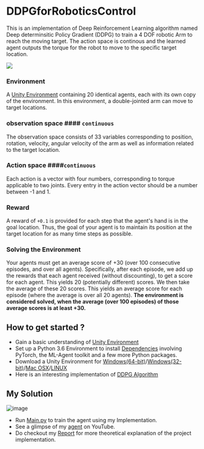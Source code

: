 # DDPGforRoboticsControl
This is an implementation of Deep Reinforcement Learning algorithm named Deep determinsitic Policy Gradient (DDPG) to train a 4 DOF robotic Arm to reach the moving target. The action space is continous and the learned agent outputs the torque for the robot to move to the specific target location.

![](DeepReinforcementLearning.gif)

### Environment
A [Unity Environment](https://github.com/Unity-Technologies/ml-agents/blob/master/docs/Learning-Environment-Examples.md#reacher) containing 20 identical agents, each with its own copy of the environment.
In this environment, a double-jointed arm can move to target locations. 
### observation space #### `continuous`
The observation space consists of 33 variables corresponding to position, rotation, velocity, angular velocity of the arm as well as information related to the target location.
### Action space ####`continuous`
Each action is a vector with four numbers, corresponding to torque applicable to two joints. Every entry in the action vector should be a number between -1 and 1.

### Reward 
A reward of `+0.1` is provided for each step that the agent's hand is in the goal location. Thus, the goal of your agent is to maintain its position at the target location for as many time steps as possible.




### Solving the Environment

Your agents must get an average score of +30 (over 100 consecutive episodes, and over all agents).
Specifically, after each episode, we add up the rewards that each agent received (without discounting), to get a score for each agent. This yields 20 (potentially different) scores. We then take the average of these 20 scores.
This yields an average score for each episode (where the average is over all 20 agents). **The environment is considered solved, when the average (over 100 episodes) of those average scores is at least +30.**

## How to get started ?
- Gain a basic understanding of [Unity Environment](https://github.com/Unity-Technologies/ml-agents/blob/master/docs/Learning-Environment-Examples.md#reacher)
- Set up a Python 3.6 Environment to install [Dependencies](https://github.com/udacity/deep-reinforcement-learning#dependencies) involving PyTorch, the ML-Agent toolkit and a few more Python packages.
- Download a Unity Environment for [Windows(64-bit)](https://s3-us-west-1.amazonaws.com/udacity-drlnd/P2/Reacher/Reacher_Windows_x86_64.zip)/[Windows(32-bit)](https://s3-us-west-1.amazonaws.com/udacity-drlnd/P2/Reacher/Reacher_Windows_x86.zip)/[Mac OSX](https://s3-us-west-1.amazonaws.com/udacity-drlnd/P2/Reacher/Reacher.app.zip)/[LINUX](https://s3-us-west-1.amazonaws.com/udacity-drlnd/P2/Reacher/Reacher_Linux.zip)
- Here is an interesting implementation of [DDPG Algorithm](https://github.com/udacity/deep-reinforcement-learning/tree/master/ddpg-pendulum)
## My Solution

![image](https://github.com/SHIVOH/DeepReinforcementLearning-DDPG-for-RoboticsControl/blob/main/finaltraining.png)
- Run [Main.py](/Main.py) to train the agent using my Implementation.
- See a glimpse of my [agent](https://www.youtube.com/watch?v=Juf2DxgTaGk) on YouTube.
- Do checkout my [Report](https://github.com/SHIVOH/DeepReinforcementLearning-DDPG-for-RoboticsControl/blob/main/DDPG%20Report.pdf) for more theoretical explanation of the project implementation.
